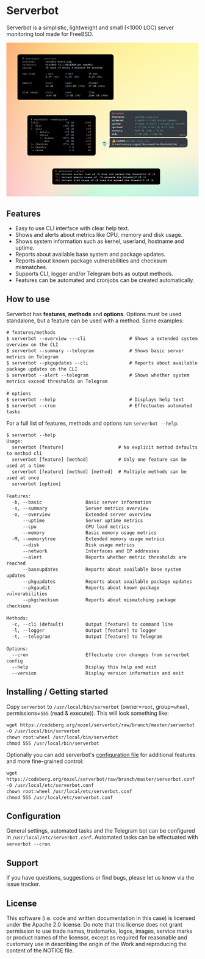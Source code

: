 # Serverbot
Serverbot is a simplistic, lightweight and small (<1000 LOC) server monitoring tool made for FreeBSD.

![alt text](https://raw.githubusercontent.com/nozel-org/serverbot/master/resources/banner.jpg)

## Features
* Easy to use CLI interface with clear help text.
* Shows and alerts about metrics like CPU, memory and disk usage.
* Shows system information such as kernel, userland, hostname and uptime.
* Reports about available base system and package updates.
* Reports about known package vulnerabilities and checksum mismatches.
* Supports CLI, logger and/or Telegram bots as output methods.
* Features can be automated and cronjobs can be created automatically.

## How to use
Serverbot has **features**, **methods** and **options**. Options must be used standalone, but a feature can be used with a method. Some examples:

```
# features/methods
$ serverbot --overview ---cli                # Shows a extended system overview on the CLI
$ serverbot --summary --telegram             # Shows basic server metrics on Telegram
$ serverbot --pkgupdates --cli               # Reports about available package updates on the CLI
$ serverbot --alert --telegram               # Shows whether system metrics exceed thresholds on Telegram

# options
$ serverbot --help                           # Displays help text
$ serverbot --cron                           # Effectuates automated tasks
```

For a full list of features, methods and options run `serverbot --help`:
```
$ serverbot --help
Usage:
  serverbot [feature]                    # No explicit method defaults to method cli
  serverbot [feature] [method]           # Only one feature can be used at a time
  serverbot [feature] [method] [method]  # Multiple methods can be used at once
  serverbot [option]

Features:
  -b, --basic                Basic server information
  -s, --summary              Server metrics overview
  -o, --overview             Extended server overview
      --uptime               Server uptime metrics
      --cpu                  CPU load metrics
      --memory               Basic memory usage metrics
  -M, --memorytree           Extended memory usage metrics
      --disk                 Disk usage metrics
      --network              Interfaces and IP addresses
      --alert                Reports whether metric thresholds are reached
      --baseupdates          Reports about available base system updates
      --pkgupdates           Reports about available package updates
      --pkgaudit             Reports about known package vulnerabilities
      --pkgchecksum          Reports about mismatching package checksums

Methods:
  -c, --cli (default)        Output [feature] to command line
  -l, --logger               Output [feature] to logger
  -t, --telegram             Output [feature] to Telegram

Options:
  --cron                     Effectuate cron changes from serverbot config
  --help                     Display this help and exit
  --version                  Display version information and exit
```

## Installing / Getting started
Copy `serverbot` to `/usr/local/bin/serverbot` (owner=`root`, group=`wheel`, permissions=`555` (read & execute)). This will look something like:
```
wget https://codeberg.org/nozel/serverbot/raw/branch/master/serverbot -O /usr/local/bin/serverbot
chown root:wheel /usr/local/bin/serverbot
chmod 555 /usr/local/bin/serverbot
```
Optionally you can add serverbot's [configuration file](https://codeberg.org/nozel/serverbot/src/branch/master/serverbot.conf) for additional features and more fine-grained control:
```
wget https://codeberg.org/nozel/serverbot/raw/branch/master/serverbot.conf -O /usr/local/etc/serverbot.conf
chown root:wheel /usr/local/etc/serverbot.conf
chmod 555 /usr/local/etc/serverbot.conf
```

## Configuration
General settings, automated tasks and the Telegram bot can be configured in `/usr/local/etc/serverbot.conf`. Automated tasks can be effectuated with `serverbot --cron`.

## Support
If you have questions, suggestions or find bugs, please let us know via the issue tracker.
 
## License
This software (i.e. code and written documentation in this case) is licensed under the Apache 2.0 license. Do note that this license does not grant permission to use trade names, trademarks, logos, images, service marks or product names of the licensor, except as required for reasonable and customary use in describing the origin of the Work and reproducing the content of the NOTICE file.
